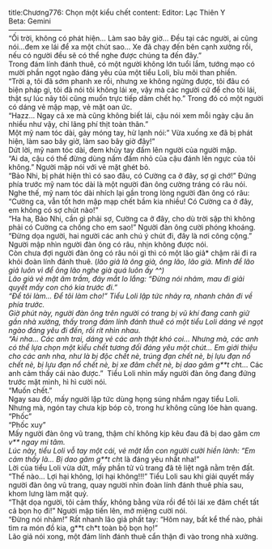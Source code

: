 title:Chương776: Chọn một kiểu chết
content:
Editor: Lạc Thiên Y<br>Beta: Gemini<br>———————–<br>“Ối trời, không có phát hiện… Làm sao bây giờ… Đều tại các người, ai cũng nói…đem xe lái để xa một chút sao… Xe đã chạy đến bên cạnh xưởng rồi, nếu có người đều sẽ có thể nghe được chúng ta đến đây.”<br>Trong đám lính đánh thuê, có một người không lớn tuổi lắm, tướng mạo có mười phần ngọt ngào đáng yêu của một tiểu Loli, bĩu môi than phiền.<br>“Trời ạ, tôi đã sớm phanh xe rồi, nhưng xe không ngừng được, tôi đâu có biện pháp gì, tôi đã nói tôi không lái xe, vậy mà các người cứ để cho tôi lái, thật sự lúc nãy tôi cũng muốn trực tiếp dâm chết họ.” Trong đó có một người có dáng vẻ mập mạp, vẻ mặt oan ức.<br>“Hazz… Ngay cả xe mà cũng không biết lái, cậu nói xem mỗi ngày cậu ăn nhiều như vậy, chỉ lãng phí thịt toàn thân.”<br>Một mỹ nam tóc dài, gảy móng tay, hừ lạnh nói:” Vừa xuống xe đã bị phát hiện, làm sao bây giờ, làm sao bây giờ đây!”<br>Dứt lời, mỹ nam tóc dài, đem khủy tay đấm lên người của người mập.<br>“Ai da, cậu có thể đừng dùng nấm đấm nhỏ của cậu đánh lên ngực của tôi không.” Người mập nói với vẻ mặt ghét bỏ.<br>“Bảo Nhi, bị phát hiện thì có sao đâu, có Cường ca ở đây, sợ gì chớ!” Đứng phía trước mỹ nam tóc dài là một người đàn ông cường tráng có râu nói.<br>Nghe thế, mỹ nam tóc dài nhích lại gần trong lòng người đàn ông có râu: “Cường ca, vẫn tốt hơn mập mạp chết bầm kia nhiều! Có Cường ca ở đây, em không có sợ chút nào!”<br>“Ha ha, Bảo Nhi, cần gì phải sợ, Cường ca ở đây, cho dù trời sập thì không phải có Cường ca chống cho em sao!” Người đàn ông cười phóng khoáng.<br>“Đừng dọa người, hai người các anh chú ý chút đi, đây là nơi công cộng.” Người mập nhìn người đàn ông có râu, nhịn không được nói.<br>Còn chưa đợi người đàn ông có râu nói gì thì có một lão giả* chậm rãi đi ra khỏi đoàn lính đánh thuê. (*lão giả là ông già, ông lão, lão già. Mình để lão giả luôn vì để ông lão nghe già quá luôn ấy ^^)<br>Lão giả vẻ mặt âm trầm, đáy mắt lo lắng: “Đừng nói nhảm, mau đi giải quyết mấy con chó kia trước đi.”<br>“Để tôi làm… Để tôi làm cho!” Tiểu Loli lập tức nhảy ra, nhanh chân đi về phía trước.<br>Giờ phút này, người đàn ông trên người có trang bị vũ khí đang canh giữ gần nhà xưởng, thấy trong đám lính đánh thuê có một tiểu Loli dáng vẻ ngọt ngào đáng yêu đi đến, rối rít nhìn nhau.<br>“Ai nha… Các anh trai, dáng vẻ các anh thật khó coi… Nhưng mà, các anh có thể lựa chọn một kiểu chết tương đối đáng yêu một chút… Em giới thiệu cho các anh nha, như là bị độc chết nè, trúng đạn chết nè, bị lựu đạn nổ chết nè, bị lựu đạn nổ chết nè, bị xe đâm chết nè, bị dao găm g**t ch*t… Các anh cảm thấy cái nào được.”  Tiểu Loli nhìn mấy người đàn ông đang đứng trước mặt mình, hì hì cười nói.<br>“Muốn chết.”<br>Ngay sau đó, mấy người lập tức dùng họng súng nhắm ngay tiểu Loli.<br>Nhưng mà, ngón tay chưa kịp bóp cò, trong hư không cũng lóe hàn quang.<br>“Phốc”<br>“Phốc xuy”<br>Mấy người đàn ông vũ trang, thậm chí không kịp kêu đau đã bị dao găm c*m v** ngay mi tâm.<br>Lúc này, tiểu Loli vỗ tay một cái, vẻ mặt lẫn con người cười hiền lành: “Em cảm thấy là… Bị dao găm g**t ch*t là đáng yêu nhất nha!”<br>Lời của tiểu Loli vừa dứt, mấy phần tử vũ trang đã tê liệt ngã nằm trên đất.<br>“Thế nào… Lợi hại không, lợi hại không!!!” Tiểu Loli sau khi giải quyết mấy người đàn ông vũ trang, quay người nhìn đoàn lính đánh thuê phía sau, khom lưng làm mặt quỷ.<br>“Thật dọa người, tôi cảm thấy, không bằng vừa rồi để tôi lái xe đâm chết tất cả bọn họ đi!” Người mập tiến lên, mở miệng cười nói.<br>“Đừng nói nhảm!” Rất nhanh lão giả phất tay: “Hôm nay, bất kể thế nào, phải tìm ra món đồ kia, g**t ch*t toàn bộ bọn họ!”<br>Lão giả nói xong, một đám lính đánh thuê cẩn thận đi vào trong nhà xưởng.